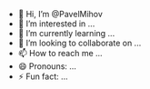 - 👋 Hi, I’m @PavelMihov
- 👀 I’m interested in ...
- 🌱 I’m currently learning ...
- 💞️ I’m looking to collaborate on ...
- 📫 How to reach me ...
- 😄 Pronouns: ...
- ⚡ Fun fact: ...

<!---
PavelMihov/PavelMihov is a ✨ special ✨ repository because its `README.md` (this file) appears on your GitHub profile.
You can click the Preview link to take a look at your changes.
--->
